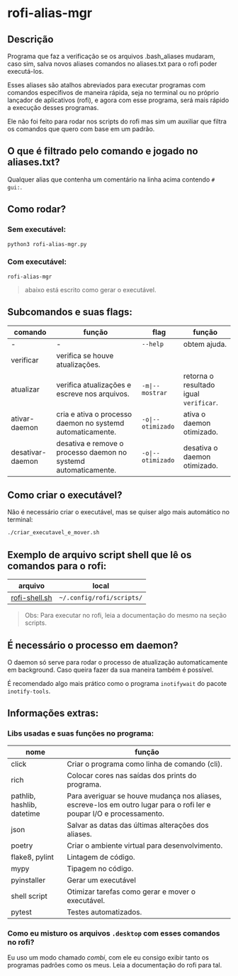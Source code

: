 # rofi-alias-mgr

## Descrição
Programa que faz a verificação se os arquivos .bash_aliases mudaram, caso sim, salva novos aliases comandos no aliases.txt para o rofi poder executá-los.

Esses aliases são atalhos abreviados para executar programas com comandos específivos de maneira rápida, seja no terminal ou no próprio lançador de aplicativos (rofi), e agora com esse programa, será mais rápido a execução desses programas.

Ele não foi feito para rodar nos scripts do rofi mas sim um auxiliar que filtra os comandos que quero com base em um padrão.

## O que é filtrado pelo comando e jogado no aliases.txt?
Qualquer alias que contenha um comentário na linha acima contendo `# gui:`.

## Como rodar?
### Sem executável:
`python3 rofi-alias-mgr.py`
### Com executável:
`rofi-alias-mgr`
> abaixo está escrito como gerar o executável.

## Subcomandos e suas flags:

comando | função | flag | função
--- | --- | --- | ---
\- | \- | `--help` | obtem ajuda.
verificar | verifica se houve atualizações.
atualizar | verifica atualizações e escreve nos arquivos. | `-m\|--mostrar` | retorna o resultado igual `verificar`.
ativar-daemon | cria e ativa o processo daemon no systemd automaticamente. | `-o\|--otimizado` | ativa o daemon otimizado.
desativar-daemon | desativa e remove o processo daemon no systemd automaticamente. | `-o\|--otimizado` | desativa o daemon otimizado.

## Como criar o executável?
Não é necessário criar o executável, mas se quiser algo mais automático no terminal:
```bash
./criar_executavel_e_mover.sh
```

## Exemplo de arquivo script shell que lê os comandos para o rofi:
arquivo | local
--- | ---
[rofi-shell.sh](arquivos_exemplo/rofi-shell.sh) | `~/.config/rofi/scripts/`

> Obs: Para executar no rofi, leia a documentação do mesmo na seção scripts.


## É necessário o processo em daemon?
O daemon só serve para rodar o processo de atualização automaticamente em background. Caso queira fazer da sua maneira também é possível.

É recomendado algo mais prático como o programa `inotifywait` do pacote `inotify-tools`.

## Informações extras:
### Libs usadas e suas funções no programa:

nome | função
--- | ---
click | Criar o programa como linha de comando (cli).
rich | Colocar cores nas saídas dos prints do programa.
pathlib, hashlib, datetime | Para averiguar se houve mudança nos aliases, escreve-los em outro lugar para o rofi ler e poupar I/O e processamento.
json | Salvar as datas das últimas alterações dos aliases.
poetry | Criar o ambiente virtual para desenvolvimento.
flake8, pylint | Lintagem de código.
mypy | Tipagem no código.
pyinstaller | Gerar um executável
shell script | Otimizar tarefas como gerar e mover o executável.
pytest | Testes automatizados.

### Como eu misturo os arquivos `.desktop` com esses comandos no rofi?
Eu uso um modo chamado _combi_, com ele eu consigo exibir tanto os programas padrões como os meus. Leia a documentação do rofi para tal.